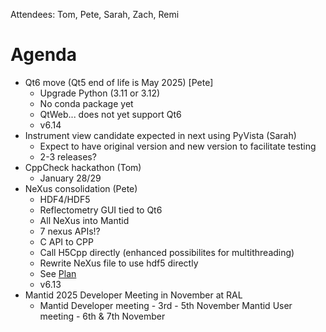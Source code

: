 Attendees: Tom, Pete, Sarah, Zach, Remi

# Agenda

- Qt6 move (Qt5 end of life is May 2025) [Pete]
  - Upgrade Python (3.11 or 3.12)
  - No conda package yet
  - QtWeb... does not yet support Qt6
  - v6.14
- Instrument view candidate expected in next using PyVista (Sarah)
  - Expect to have original version and new version to facilitate testing
  - 2-3 releases?
- CppCheck hackathon (Tom)
  - January 28/29
- NeXus consolidation (Pete)
  - HDF4/HDF5
  - Reflectometry GUI tied to Qt6
  - All NeXus into Mantid
  - 7 nexus APIs!?
  - C API to CPP
  - Call H5Cpp directly (enhanced possibilites for multithreading)
  - Rewrite NeXus file to use hdf5 directly
  - See [Plan](https://github.com/mantidproject/mantid/issues/38332)
  - v6.13
- Mantid 2025 Developer Meeting in November at RAL
  - Mantid Developer meeting - 3rd - 5th November
    Mantid User meeting - 6th & 7th November
